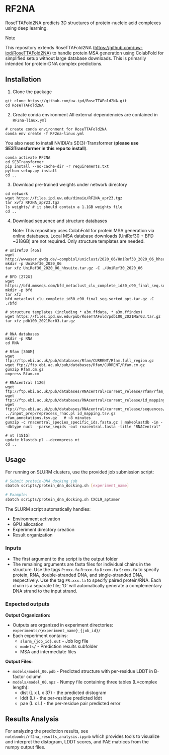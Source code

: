 # RF2NA
RoseTTAFold2NA predicts 3D structures of protein-nucleic acid complexes using deep learning. 

> [!NOTE] 
> This repository extends RoseTTAFold2NA (https://github.com/uw-ipd/RoseTTAFold2NA) to handle protein MSA generation using ColabFold for simplified setup without large database downloads. This is primarily intended for protein-DNA complex predictions.

## Installation

1. Clone the package
```
git clone https://github.com/uw-ipd/RoseTTAFold2NA.git
cd RoseTTAFold2NA
```

2. Create conda environment
All external dependencies are contained in `RF2na-linux.yml`
```
# create conda environment for RoseTTAFold2NA
conda env create -f RF2na-linux.yml
```
You also need to install NVIDIA's SE(3)-Transformer (**please use SE3Transformer in this repo to install**).
```
conda activate RF2NA
cd SE3Transformer
pip install --no-cache-dir -r requirements.txt
python setup.py install
cd ..
```

3. Download pre-trained weights under network directory
```
cd network
wget https://files.ipd.uw.edu/dimaio/RF2NA_apr23.tgz
tar xvfz RF2NA_apr23.tgz
ls weights/ # it should contain a 1.1GB weights file
cd ..
```

4. Download sequence and structure databases

   Note: This repository uses ColabFold for protein MSA generation via online databases. Local MSA database downloads (UniRef30 + BFD ~318GB) are not required. Only structure templates are needed.

```
# uniref30 [46G]
wget http://wwwuser.gwdg.de/~compbiol/uniclust/2020_06/UniRef30_2020_06_hhsuite.tar.gz
mkdir -p UniRef30_2020_06
tar xfz UniRef30_2020_06_hhsuite.tar.gz -C ./UniRef30_2020_06

# BFD [272G]
wget https://bfd.mmseqs.com/bfd_metaclust_clu_complete_id30_c90_final_seq.sorted_opt.tar.gz
mkdir -p bfd
tar xfz bfd_metaclust_clu_complete_id30_c90_final_seq.sorted_opt.tar.gz -C ./bfd

# structure templates (including *_a3m.ffdata, *_a3m.ffindex)
wget https://files.ipd.uw.edu/pub/RoseTTAFold/pdb100_2021Mar03.tar.gz
tar xfz pdb100_2021Mar03.tar.gz


# RNA databases
mkdir -p RNA
cd RNA

# Rfam [300M]
wget ftp://ftp.ebi.ac.uk/pub/databases/Rfam/CURRENT/Rfam.full_region.gz
wget ftp://ftp.ebi.ac.uk/pub/databases/Rfam/CURRENT/Rfam.cm.gz
gunzip Rfam.cm.gz
cmpress Rfam.cm

# RNAcentral [12G]
wget ftp://ftp.ebi.ac.uk/pub/databases/RNAcentral/current_release/rfam/rfam_annotations.tsv.gz
wget ftp://ftp.ebi.ac.uk/pub/databases/RNAcentral/current_release/id_mapping/id_mapping.tsv.gz
wget ftp://ftp.ebi.ac.uk/pub/databases/RNAcentral/current_release/sequences/rnacentral_species_specific_ids.fasta.gz
../input_prep/reprocess_rnac.pl id_mapping.tsv.gz rfam_annotations.tsv.gz   # ~8 minutes
gunzip -c rnacentral_species_specific_ids.fasta.gz | makeblastdb -in - -dbtype nucl  -parse_seqids -out rnacentral.fasta -title "RNACentral"

# nt [151G]
update_blastdb.pl --decompress nt
cd ..
```

## Usage

For running on SLURM clusters, use the provided job submission script:
```bash
# Submit protein-DNA docking job
sbatch scripts/protein_dna_docking.sh [experiment_name]

# Example:
sbatch scripts/protein_dna_docking.sh CXCL9_aptamer
```

The SLURM script automatically handles:
- Environment activation
- GPU allocation
- Experiment directory creation
- Result organization
### Inputs
* The first argument to the script is the output folder
* The remaining arguments are fasta files for individual chains in the structure.  Use the tags `P:xxx.fa` `R:xxx.fa` `D:xxx.fa` `S:xxx.fa` to specify protein, RNA, double-stranded DNA, and single-stranded DNA, respectively.  Use the tag `PR:xxx.fa` to specify paired protein/RNA.    Each chain is a separate file; 'D' will automatically generate a complementary DNA strand to the input strand.  

### Expected outputs

**Output Organization:**
* Outputs are organized in experiment directories: `experiments/{experiment_name}_{job_id}/`
* Each experiment contains:
  - `slurm_{job_id}.out` - Job log file
  - `models/` - Prediction results subfolder
  - MSA and intermediate files

**Output Files:**
* `models/model_00.pdb` - Predicted structure with per-residue LDDT in B-factor column
* `models/model_00.npz` - Numpy file containing three tables (L=complex length):
   - dist (L x L x 37) - the predicted distogram
   - lddt (L) - the per-residue predicted lddt
   - pae (L x L) - the per-residue pair predicted error

## Results Analysis

For analyzing the prediction results, see `notebooks/rf2na_results_analysis.ipynb` which provides tools to visualize and interpret the distogram, LDDT scores, and PAE matrices from the numpy output files.
